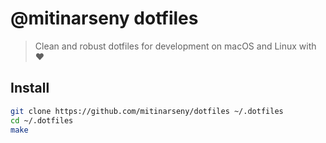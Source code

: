 # @mitinarseny dotfiles
> Clean and robust dotfiles for development on macOS and Linux with ❤️

## Install
```sh
git clone https://github.com/mitinarseny/dotfiles ~/.dotfiles
cd ~/.dotfiles
make
```
